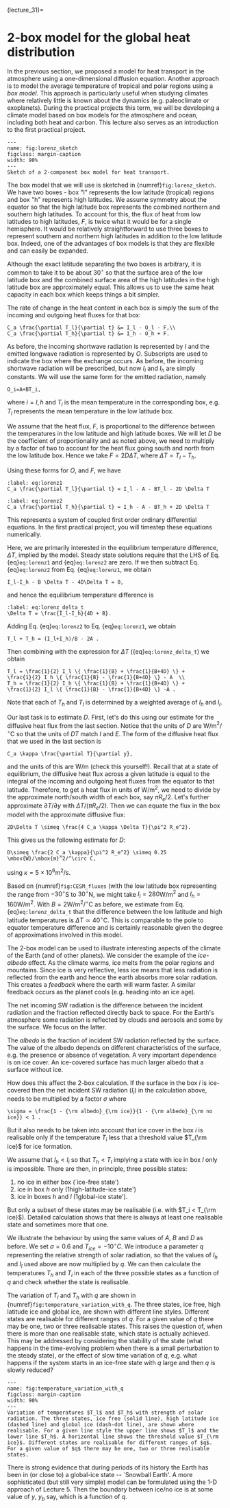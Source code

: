 (lecture_31)=
# 2-box model for the global heat distribution

In the previous section, we proposed a model for heat transport in the atmosphere using a one-dimensional diffusion equation. Another approach is to model the average temperature of tropical and polar regions using a _box model_. This approach is particularly useful when studying climates where relatively little is known about the dynamics (e.g. paleoclimate or exoplanets). During the practical projects this term, we will be developing a climate model based on box models for the atmosphere and ocean, including both heat and carbon. This lecture also serves as an introduction to the first practical project.

```{figure} ../figures/lorenz_sketch.png
---
name: fig:lorenz_sketch
figclass: margin-caption
width: 90%
---
Sketch of a 2-component box model for heat transport.
```

The box model that we will use is sketched in {numref}`fig:lorenz_sketch`. We have two boxes - box "l" represents the low latitude (tropical) regions and box "h" represents high latitudes. We assume symmetry about the equator so that the high latitude box represents the combined northern and southern high latitudes. To account for this, the flux of heat from low latitudes to high latitudes, $F$, is twice what it would be for a single hemisphere. It would be relatively straightforward to use three boxes to represent southern and northern high latitudes in addition to the low latitude box. Indeed, one of the advantages of box models is that they are flexible and can easily be expanded.

Although the exact latitude separating the two boxes is arbitrary, it is common to take it to be about 30$^\circ$ so that the surface area of the low latitude box and the combined surface area of the high latitudes in the high latitude box are approximately equal. This allows us to use the same heat capacity in each box which keeps things a bit simpler.

The rate of change in the heat content in each box is simply the sum of the incoming and outgoing heat fluxes for that box:

```{math}
C_a \frac{\partial T_l}{\partial t} &= I_l - O_l - F,\\
C_a \frac{\partial T_h}{\partial t} &= I_h - O_h + F.
```


As before, the incoming shortwave radiation is represented by $I$ and the emitted longwave radiation is represented by $O$. Subscripts are used to indicate the box where the exchange occurs. As before, the incoming shortwave radiation will be prescribed, but now $I_l$ and $I_h$ are simply constants. We will use the same form for the emitted radiation, namely

```{math}
O_i=A+BT_i,
```

where $i=l,h$ and $T_i$ is the mean temperature in the corresponding box, e.g. $T_l$ represents the mean temperature in the low latitude box. 

We assume that the heat flux, $F$, is proportional to the difference between the temperatures in the low latitude and high latitude boxes. We will let $D$ be the coefficient of proportionality and as noted above, we need to multiply by a factor of two to account for the heat flux going south and north from the low latitude box. Hence we take $F=2D\Delta T$, where $\Delta T=T_l-T_h$.

Using these forms for $O$, and $F$, we have

```{math}
:label: eq:lorenz1
C_a \frac{\partial T_l}{\partial t} = I_l - A - BT_l - 2D \Delta T
```

```{math}
:label: eq:lorenz2
C_a \frac{\partial T_h}{\partial t} = I_h - A - BT_h + 2D \Delta T
```

This represents a system of coupled first order ordinary differential equations. In the first practical project, you will timestep these equations numerically.

Here, we are primarily interested in the equilibrium temperature difference, $\Delta T$, implied by the model. Steady state solutions require that the LHS of Eq. {eq}`eq:lorenz1` and {eq}`eq:lorenz2` are zero. If we then subtract Eq. {eq}`eq:lorenz2` from Eq. {eq}`eq:lorenz1`, we obtain

```{math}
I_l-I_h - B \Delta T - 4D\Delta T = 0,
```

and hence the equilibrium temperature difference is

```{math}
:label: eq:lorenz_delta_t
\Delta T = \frac{I_l-I_h}{4D + B}.
```

Adding Eq. {eq}`eq:lorenz2` to Eq. {eq}`eq:lorenz1`, we obtain

```{math}
T_l + T_h = (I_l+I_h)/B - 2A .
```

Then combining with the expression for $\Delta T$ ({eq}`eq:lorenz_delta_t`) we obtain

```{math}
T_l = \frac{1}{2} I_l \{ \frac{1}{B} + \frac{1}{B+4D} \} + 
\frac{1}{2} I_h \{ \frac{1}{B} - \frac{1}{B+4D} \} - A  \\
T_h = \frac{1}{2} I_h \{ \frac{1}{B} + \frac{1}{B+4D} \} + 
\frac{1}{2} I_l \{ \frac{1}{B} - \frac{1}{B+4D} \} -A .
```

Note that each of $T_h$ and $T_l$ is determined by a weighted average of $I_h$ and $I_l$.

Our last task is to estimate $D$. First, let's do this using our estimate for the diffusive heat flux from the last section. Notice that the units of $D$ are W/m$^2$/$^\circ$C so that the units of $DT$ match $I$ and $E$. The form of the diffusive heat flux that we used in the last section is

```{math}
C_a \kappa \frac{\partial T}{\partial y},
```

and the units of this are W/m (check this yourself!). Recall that at a state of equilibrium, the diffusive heat flux across a given latitude is equal to the integral of the incoming and outgoing heat fluxes from the equator to that latitude. Therefore, to get a heat flux in units of W/m$^2$, we need to divide by the approximate north/south width of each box, say $\pi R_e/2$. Let's further approximate $\partial T/\partial y$ with $\Delta T/(\pi R_e/2)$. Then we can equate the flux in the box model with the approximate diffusive flux:

```{math}
2D\Delta T \simeq \frac{4 C_a \kappa \Delta T}{\pi^2 R_e^2}.
```

This gives us the following estimate for $D$:

```{math}
D\simeq \frac{2 C_a \kappa}{\pi^2 R_e^2} \simeq 0.25 \mbox{W}/\mbox{m}^2/^\circ C,
```

using $\kappa = 5 \times 10^{6} \mbox{m}^2/\mbox{s}$.

Based on {numref}`fig:CESM_fluxes` (with the low latitude box representing the range from $-30^\circ$S to $30^\circ$N, we might take $I_l=280$W/m$^2$ and $I_h=160$W/m$^2$. With $B=2$W/m$^2$/$^\circ$C as before, we estimate from Eq. {eq}`eq:lorenz_delta_t` that the difference between the low latitude and high latitude temperatures is $\Delta T \simeq 40^\circ \mbox{C}$. This is comparable to the pole to equator temperature difference and is certainly reasonable given the degree of approximations involved in this model.

The 2-box model can be used to illustrate interesting aspects of the climate of the Earth (and of other planets). We consider the example of the _ice-albedo_ effect. As the climate warms, ice melts from the polar regions and mountains. Since ice is very reflective, less ice means that less radiation is reflected from the earth and hence the earth absorbs more solar radiation. This creates a _feedback_ where the earth will warm faster. A similar feedback occurs as the planet cools (e.g. heading into an ice age).

The net incoming SW radiation is the difference between the incident radiation and the fraction reflected directly back to space. For the Earth's atmosphere some radiation is reflected by clouds and aerosols and some by the surface. We focus on the latter.

The _albedo_ is the fraction of incident SW radiation reflected by the surface. The value of the albedo depends on different characteristics of the surface, e.g. the presence or absence of vegetation. A very important dependence is on ice cover. An ice-covered surface has much larger albedo that a surface without ice.

How does this affect the 2-box calculation. If the surface in the box $i$ is ice-covered then the net incident SW radiation $(I_i)$ in the calculation above, needs to be multiplied by a factor $\sigma$ where

```{math}
\sigma = \frac{1 - {\rm albedo}_{\rm ice}}{1 - {\rm albedo}_{\rm no ice}} < 1 .
```

But it also needs to be taken into account that ice cover in the box $i$ is realisable only if the temperature $T_i$ less that a threshold value $T_{\rm ice}$ for ice formation.

We assume that $I_h < I_i$ so that $T_h < T_l$ implying a state with ice in box $l$ only is impossible. There are then, in principle, three possible states:

1. no ice in either box (`ice-free state')
2. ice in box $h$ only (1high-latitude-ice state')
3. ice in boxes $h$ and $l$ (1global-ice state').


But only a subset of these states may be realisable (i.e. with $T_i < T_{\rm ice}$). Detailed calculation shows that there is always at least one realisable state and sometimes more that one.

We illustrate the behaviour by using the same values of $A$, $B$ and $D$ as before. We set $\sigma=0.6$ and $T_{ice}=-10^\circ C$.
We introduce a parameter $q$ representing the relative strength of solar radiation, so that the values of $I_h$ and $I_l$ used above are now multiplied by $q$. We can then calculate the temperatures $T_h$ and $T_i$ in each of the three possible states as a function of $q$ and check whether the state is realisable.

The variation of $T_l$ and $T_h$ with $q$ are shown in {numref}`fig:temperature_variation_with_q`. The three states, ice free, high latitude ice and global ice, are shown with different line styles. Different states are realisable for different ranges of $q$. For a given value of $q$ there may be one, two or three realisable states. This raises the question of, when there is more than one realisable state, which state is actually achieved. This may be addressed by considering the stability of the state (what happens in the time-evolving problem when there is a small perturbation to the steady state), or the effect of slow time variation of $q$, e.g. what happens if the system starts in an ice-free state with $q$ large and then $q$ is slowly reduced?

```{figure} ../figures/temperature_variation_with_q.png
---
name: fig:temperature_variation_with_q
figclass: margin-caption
width: 90%
---
Variation of temperatures $T_l$ and $T_h$ with strength of solar radiation. The three states, ice free (solid line), high latitude ice (dashed line) and global ice (dash-dot line), are shown where realisable. For a given line style the upper line shows $T_l$ and the lower line $T_h$. A horizontal line shows the threshold value $T_{\rm ice}$. Different states are realisable for different ranges of $q$. For a given value of $q$ there may be one, two or three realisable states.
```

There is strong evidence that during periods of its history the Earth has been in (or close to) a global-ice state -- `Snowball Earth'. A more sophisticated (but still very simple) model can be formulated using the 1-D approach of Lecture 5. Then the boundary between ice/no ice is at some value of $y$, $y_b$ say, which is a function of $q$.
